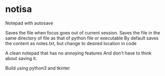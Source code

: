 # notisa
Notepad with autosave

Saves the file when focus goes out of current session.
Saves the file in the same directory of file as that of python file or executable 
By default saves the content as notes.txt, but change to desired location in code

A clean notepad that has no annoying features And don't have to think about saving it.

Build using python3 and tkinter
